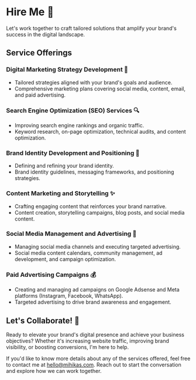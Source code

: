 # Hire Me 🌟

Let's work together to craft tailored solutions that amplify your brand's success in the digital landscape.

## Service Offerings

### Digital Marketing Strategy Development 🚀
- Tailored strategies aligned with your brand's goals and audience.
- Comprehensive marketing plans covering social media, content, email, and paid advertising.

### Search Engine Optimization (SEO) Services 🔍
- Improving search engine rankings and organic traffic.
- Keyword research, on-page optimization, technical audits, and content optimization.

### Brand Identity Development and Positioning 🎨
- Defining and refining your brand identity.
- Brand identity guidelines, messaging frameworks, and positioning strategies.

### Content Marketing and Storytelling ✨
- Crafting engaging content that reinforces your brand narrative.
- Content creation, storytelling campaigns, blog posts, and social media content.

### Social Media Management and Advertising 📱
- Managing social media channels and executing targeted advertising.
- Social media content calendars, community management, ad development, and campaign optimization.

### Paid Advertising Campaigns 💰
- Creating and managing ad campaigns on Google Adsense and Meta platforms (Instagram, Facebook, WhatsApp).
- Targeted advertising to drive brand awareness and engagement.

## Let's Collaborate! 🤝

Ready to elevate your brand's digital presence and achieve your business objectives? Whether it's increasing website traffic, improving brand visibility, or boosting conversions, I'm here to help. 

If you'd like to know more details about any of the services offered, feel free to contact me at [hello@mihikas.com](mailto:hello@mihikas.com). Reach out to start the conversation and explore how we can work together.

